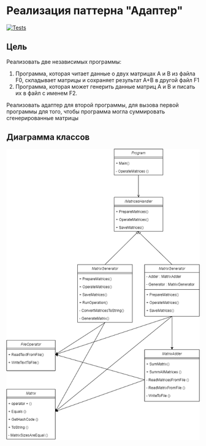 # Реализация паттерна "Адаптер"

[![Tests](https://github.com/TimeToRave/AdapterPattern/actions/workflows/Unit%20testing.yml/badge.svg)](https://github.com/TimeToRave/AdapterPattern/actions/workflows/Unit%20testing.yml)

## Цель

Реализовать две независимых программы:
 1. Программа, которая читает данные о двух матрицах А и В из файла F0, складывает матрицы и сохраняет результат А+В в другой файл F1
 2. Программа, которая может генерить данные матриц А и В и писать их в файл с именем F2.
 
Реализовать адаптер для второй программы, для вызова первой программы для того, чтобы программа могла суммировать сгенерированные матрицы

## Диаграмма классов

![Диаграмма классов](https://raw.githubusercontent.com/TimeToRave/AdapterPattern/main/ClassDiagram.png)
